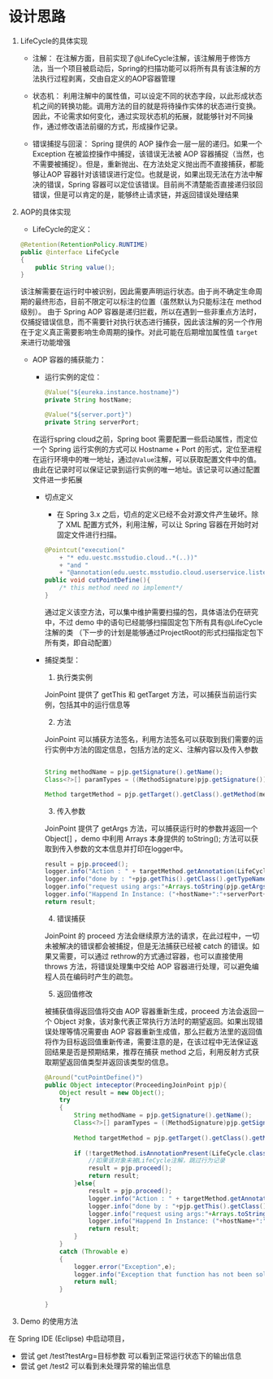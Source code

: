 # 设计思路

1. LifeCycle的具体实现
    - 注解：
    在注解方面，目前实现了@LifeCycle注解，该注解用于修饰方法，当一个项目被启动后，Spring的扫描功能可以将所有具有该注解的方法执行过程剥离，交由自定义的AOP容器管理
    
    - 状态机：
    利用注解中的属性值，可以设定不同的状态字段，以此形成状态机之间的转换功能。调用方法的目的就是将待操作实体的状态进行变换。因此，不论需求如何变化，通过实现状态机的拓展，就能够针对不同操作，通过修改语法前缀的方式，形成操作记录。

    - 错误捕捉与回滚：
    Spring 提供的 AOP 操作会一层一层的递归。如果一个 Exception 在被监控操作中捕捉，该错误无法被 AOP 容器捕捉（当然，也不需要被捕捉）。但是，重新抛出、在方法处定义抛出而不直接捕获，都能够让AOP 容器针对该错误进行定位。也就是说，如果出现无法在方法中解决的错误，Spring 容器可以定位该错误。目前尚不清楚能否直接递归驳回错误，但是可以肯定的是，能够终止请求链，并返回错误处理结果

1. AOP的具体实现
    - LifeCycle的定义：
    
    ```java
    @Retention(RetentionPolicy.RUNTIME)
    public @interface LifeCycle
    {
        public String value();
    }
    ```

    该注解需要在运行时中被识别，因此需要声明运行状态。由于尚不确定生命周期的最终形态，目前不限定可以标注的位置（虽然默认为只能标注在 method 级别）。
    由于 Spring AOP 容器是递归拦截，所以在遇到一些非重点方法时，仅捕捉错误信息，而不需要针对执行状态进行捕获，因此该注解的另一个作用在于定义真正需要影响生命周期的操作。对此可能在后期增加属性值 `target` 来进行功能增强

    - AOP 容器的捕获能力：

        - 运行实例的定位：
            ```java 
            @Value("${eureka.instance.hostname}")
            private String hostName;
            
            @Value("${server.port}")
            private String serverPort;
            ```
        在运行spring cloud之前，Spring boot 需要配置一些启动属性，而定位一个 Spring 运行实例的方式可以 Hostname + Port 的形式，定位至进程在运行环境中的唯一地址，通过`@Value`注解，可以获取配置文件中的值。由此在记录时可以保证记录到运行实例的唯一地址。该记录可以通过配置文件进一步拓展

        - 切点定义

            - 在 Spring 3.x 之后，切点的定义已经不会对源文件产生破坏。除了 XML 配置方式外，利用注解，可以让 Spring 容器在开始时对固定文件进行扫描。
            
            ```java
            @Pointcut("execution("
                + "* edu.uestc.msstudio.cloud..*(..))"
                + "and "
                + "@annotation(edu.uestc.msstudio.cloud.userservice.listener.LifeCycle)")
            public void cutPointDefine(){
                /* this method need no implement*/	
            }       
            ```
            通过定义该空方法，可以集中维护需要扫描的包，具体语法仍在研究中，不过 demo 中的语句已经能够扫描固定包下所有具有@LifeCycle注解的类 （下一步的计划是能够通过ProjectRoot的形式扫描指定包下所有类，即自动配置）

        - 捕捉类型：
            1. 执行类实例
         
            JoinPoint 提供了 getThis 和 getTarget 方法，可以捕获当前运行实例，包括其中的运行信息等
            
            2. 方法
         
            JoinPoint 可以捕获方法签名，利用方法签名可以获取到我们需要的运行实例中方法的固定信息，包括方法的定义、注解内容以及传入参数
            
            ```java

            String methodName = pjp.getSignature().getName();
			Class<?>[] paramTypes = ((MethodSignature)pjp.getSignature()).getMethod().getParameterTypes();
			
			Method targetMethod = pjp.getTarget().getClass().getMethod(methodName,paramTypes);
			
            ```
            3. 传入参数
           
            JoinPoint 提供了 getArgs 方法，可以捕获运行时的参数并返回一个 Object[] ，demo 中利用 Arrays 本身提供的 toString(); 方法可以获取到传入参数的文本信息并打印在logger中。
            
            ```java
            result = pjp.proceed();
            logger.info("Action : " + targetMethod.getAnnotation(LifeCycle.class).value());
            logger.info("done by : "+pjp.getThis().getClass().getTypeName());//获取拦截对象
            logger.info("request using args:"+Arrays.toString(pjp.getArgs()));
            logger.info("Happend In Instance: ("+hostName+":"+serverPort+")");
            return result;
            ```

            4. 错误捕获
           
            JoinPoint 的 proceed 方法会继续原方法的请求，在此过程中，一切未被解决的错误都会被捕捉，但是无法捕获已经被 catch 的错误。如果又需要，可以通过 rethrow的方式通过容器，也可以直接使用 throws 方法，将错误处理集中交给 AOP 容器进行处理，可以避免编程人员在编码时产生的疏忽。

            5. 返回值修改
           
            被捕获值得返回值将交由 AOP 容器重新生成，proceed 方法会返回一个 Object 对象，该对象代表正常执行方法时的期望返回。如果出现错误处理等情况需要由 AOP 容器重新生成值，那么拦截方法里的返回值将作为目标返回值重新传递，需要注意的是，在该过程中无法保证返回结果是否是预期结果，推荐在捕获 method 之后，利用反射方式获取期望返回值类型并返回该类型的信息。

            ```java
            @Around("cutPointDefine()")
            public Object inteceptor(ProceedingJoinPoint pjp){
                Object result = new Object();
                try
                {
                    String methodName = pjp.getSignature().getName();
                    Class<?>[] paramTypes = ((MethodSignature)pjp.getSignature()).getMethod().getParameterTypes();
                    
                    Method targetMethod = pjp.getTarget().getClass().getMethod(methodName,paramTypes);
                    
                    if (!targetMethod.isAnnotationPresent(LifeCycle.class)){
                        //如果该对象未被LifeCycle注解，跳过行为记录
                        result = pjp.proceed();
                        return result;
                    }else{
                        result = pjp.proceed();
                        logger.info("Action : " + targetMethod.getAnnotation(LifeCycle.class).value());
                        logger.info("done by : "+pjp.getThis().getClass().getTypeName());//获取拦截对象
                        logger.info("request using args:"+Arrays.toString(pjp.getArgs()));
                        logger.info("Happend In Instance: ("+hostName+":"+serverPort+")");
                        return result;
                    }
                }
                catch (Throwable e)
                {
                    logger.error("Exception",e);
                    logger.info("Exception that function has not been soluted");
                    return null;
                }
                
            }
            ```

3. Demo 的使用方法

在 Spring IDE (Eclipse) 中启动项目，

- 尝试 get /test?testArg=目标参数 可以看到正常运行状态下的输出信息
- 尝试 get /test2 可以看到未处理异常的输出信息
